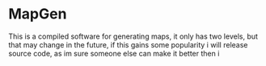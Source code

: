 # MapGen
This is a compiled software for generating maps, it only has two levels, but that may change in the future, if this gains some popularity i will release source code, as im sure someone else can make it better then i 
